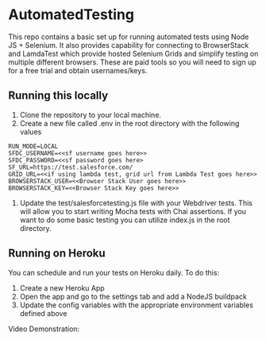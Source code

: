 # AutomatedTesting
This repo contains a basic set up for running automated tests using Node JS + Selenium. It also provides capability for connecting to 
BrowserStack and LamdaTest which provide hosted Selenium Grids and simplify testing on multiple different browsers. These are paid tools so you will 
need to sign up for a free trial and obtain usernames/keys. 

## Running this locally
1. Clone the repository to your local machine.
1. Create a new file called .env in the root directory with the following values
```
RUN_MODE=LOCAL
SFDC_USERNAME=<<sf username goes here>>
SFDC_PASSWORD=<<sf password goes here>
SF_URL=https://test.salesforce.com/
GRID_URL=<<if using lambda test, grid url from Lambda Test goes here>>
BROWSERSTACK_USER=<<Browser Stack User goes here>>
BROWSERSTACK_KEY=<<Browser Stack Key goes here>>
```
1. Update the test/salesforcetesting.js file with your Webdriver tests. This will allow you to start writing Mocha tests with Chai assertions. If you want to do some basic testing you can utilize 
index.js in the root directory. 

## Running on Heroku
You can schedule and run your tests on Heroku daily. To do this:
1. Create a new Heroku App
1. Open the app and go to the settings tab and add a NodeJS buildpack
1. Update the config variables with the appropriate environment variables defined above

Video Demonstration: 